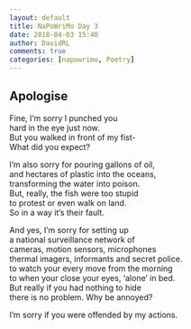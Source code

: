 ```yaml
---  
layout: default  
title: NaPoWriMo Day 3  
date: 2018-04-03 15:40  
author: DavidRL  
comments: true  
categories: [napowrimo, Poetry]  
---  
```

## Apologise  

Fine, I’m sorry I punched you  
hard in the eye just now.  
But you walked in front of my fist-  
What did you expect?  

I’m also sorry for pouring gallons of oil,  
and hectares of plastic into the oceans,  
transforming the water into poison.  
But, really, the fish were too stupid  
to protest or even walk on land.  
So in a way it’s their fault.  

And yes, I’m sorry for setting up  
a national surveillance network of  
cameras, motion sensors, microphones  
thermal imagers, informants and secret police.  
to watch your every move from the morning  
to when your close your eyes, ‘alone’ in bed.  
But really if you had nothing to hide  
there is no problem. Why be annoyed?  

I’m sorry if you were offended by my actions.  
